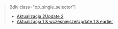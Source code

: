 > [!div class="op_single_selector"]
> * [<span data-ttu-id="9b708-101">Aktualizacja 2</span><span class="sxs-lookup"><span data-stu-id="9b708-101">Update 2</span></span>](../articles/storsimple/storsimple-manage-backup-policies-u2.md)
> * [<span data-ttu-id="9b708-102">Aktualizacja 1 & wcześniejszej</span><span class="sxs-lookup"><span data-stu-id="9b708-102">Update 1 & earlier</span></span>](../articles/storsimple/storsimple-manage-backup-policies.md)
> 
> 


